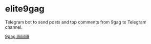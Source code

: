 # elite9gag

Telegram bot to send posts and top comments from 9gag to Telegram channel.

[9gag iliiliiliili](https://9gag.com/u/iliiliiliili)
